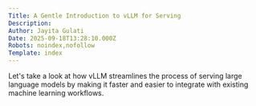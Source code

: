 ```yaml
---
Title: A Gentle Introduction to vLLM for Serving
Description: 
Author: Jayita Gulati
Date: 2025-09-18T13:28:10.000Z
Robots: noindex,nofollow
Template: index
---
```

Let's take a look at how vLLM streamlines the process of serving large language models by making it faster and easier to integrate with existing machine learning workflows.